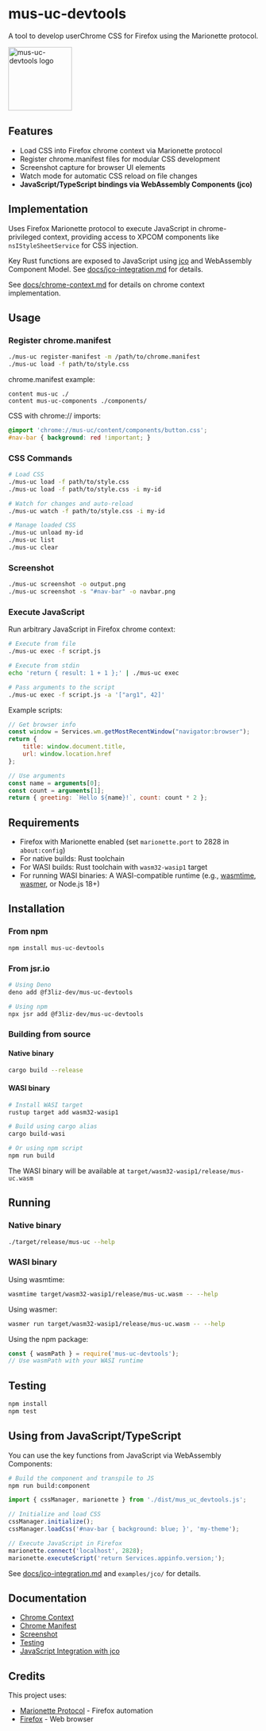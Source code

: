 # mus-uc-devtools

A tool to develop userChrome CSS for Firefox using the Marionette protocol.

<img width="128px" height="128px" src=".github/assets/mus-css.png" alt="mus-uc-devtools logo"></img>

## Features

- Load CSS into Firefox chrome context via Marionette protocol
- Register chrome.manifest files for modular CSS development
- Screenshot capture for browser UI elements
- Watch mode for automatic CSS reload on file changes
- **JavaScript/TypeScript bindings via WebAssembly Components (jco)**

## Implementation

Uses Firefox Marionette protocol to execute JavaScript in chrome-privileged context, providing access to XPCOM components like `nsIStyleSheetService` for CSS injection.

Key Rust functions are exposed to JavaScript using [jco](https://github.com/bytecodealliance/jco) and WebAssembly Component Model. See [docs/jco-integration.md](docs/jco-integration.md) for details.

See [docs/chrome-context.md](docs/chrome-context.md) for details on chrome context implementation.

## Usage

### Register chrome.manifest

```bash
./mus-uc register-manifest -m /path/to/chrome.manifest
./mus-uc load -f path/to/style.css
```

chrome.manifest example:
```
content mus-uc ./
content mus-uc-components ./components/
```

CSS with chrome:// imports:
```css
@import 'chrome://mus-uc/content/components/button.css';
#nav-bar { background: red !important; }
```

### CSS Commands

```bash
# Load CSS
./mus-uc load -f path/to/style.css
./mus-uc load -f path/to/style.css -i my-id

# Watch for changes and auto-reload
./mus-uc watch -f path/to/style.css -i my-id

# Manage loaded CSS
./mus-uc unload my-id
./mus-uc list
./mus-uc clear
```

### Screenshot

```bash
./mus-uc screenshot -o output.png
./mus-uc screenshot -s "#nav-bar" -o navbar.png
```

### Execute JavaScript

Run arbitrary JavaScript in Firefox chrome context:

```bash
# Execute from file
./mus-uc exec -f script.js

# Execute from stdin
echo 'return { result: 1 + 1 };' | ./mus-uc exec

# Pass arguments to the script
./mus-uc exec -f script.js -a '["arg1", 42]'
```

Example scripts:

```javascript
// Get browser info
const window = Services.wm.getMostRecentWindow("navigator:browser");
return {
    title: window.document.title,
    url: window.location.href
};
```

```javascript
// Use arguments
const name = arguments[0];
const count = arguments[1];
return { greeting: `Hello ${name}!`, count: count * 2 };
```

## Requirements

- Firefox with Marionette enabled (set `marionette.port` to 2828 in `about:config`)
- For native builds: Rust toolchain
- For WASI builds: Rust toolchain with `wasm32-wasip1` target
- For running WASI binaries: A WASI-compatible runtime (e.g., [wasmtime](https://wasmtime.dev/), [wasmer](https://wasmer.io/), or Node.js 18+)

## Installation

### From npm

```bash
npm install mus-uc-devtools
```

### From jsr.io

```bash
# Using Deno
deno add @f3liz-dev/mus-uc-devtools

# Using npm
npx jsr add @f3liz-dev/mus-uc-devtools
```

### Building from source

#### Native binary

```bash
cargo build --release
```

#### WASI binary

```bash
# Install WASI target
rustup target add wasm32-wasip1

# Build using cargo alias
cargo build-wasi

# Or using npm script
npm run build
```

The WASI binary will be available at `target/wasm32-wasip1/release/mus-uc.wasm`

## Running

### Native binary

```bash
./target/release/mus-uc --help
```

### WASI binary

Using wasmtime:
```bash
wasmtime target/wasm32-wasip1/release/mus-uc.wasm -- --help
```

Using wasmer:
```bash
wasmer run target/wasm32-wasip1/release/mus-uc.wasm -- --help
```

Using the npm package:
```javascript
const { wasmPath } = require('mus-uc-devtools');
// Use wasmPath with your WASI runtime
```

## Testing

```bash
npm install
npm test
```

## Using from JavaScript/TypeScript

You can use the key functions from JavaScript via WebAssembly Components:

```bash
# Build the component and transpile to JS
npm run build:component
```

```javascript
import { cssManager, marionette } from './dist/mus_uc_devtools.js';

// Initialize and load CSS
cssManager.initialize();
cssManager.loadCss('#nav-bar { background: blue; }', 'my-theme');

// Execute JavaScript in Firefox
marionette.connect('localhost', 2828);
marionette.executeScript('return Services.appinfo.version;');
```

See [docs/jco-integration.md](docs/jco-integration.md) and `examples/jco/` for details.

## Documentation

- [Chrome Context](docs/chrome-context.md)
- [Chrome Manifest](docs/chrome-manifest.md)
- [Screenshot](docs/screenshot.md)
- [Testing](docs/testing.md)
- [JavaScript Integration with jco](docs/jco-integration.md)

## Credits

This project uses:
- [Marionette Protocol](https://firefox-source-docs.mozilla.org/testing/marionette/) - Firefox automation
- [Firefox](https://www.mozilla.org/firefox/) - Web browser
